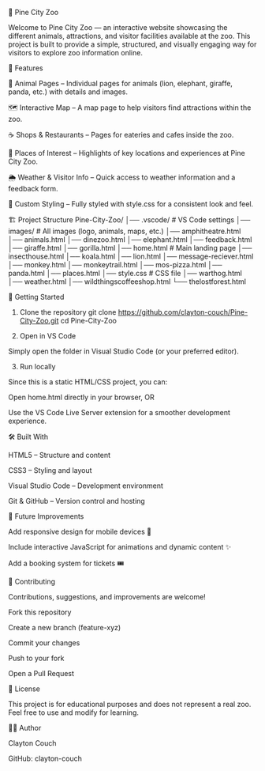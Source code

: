 📖 Pine City Zoo

Welcome to Pine City Zoo — an interactive website showcasing the different animals, attractions, and visitor facilities available at the zoo. This project is built to provide a simple, structured, and visually engaging way for visitors to explore zoo information online.

🌟 Features

🦁 Animal Pages – Individual pages for animals (lion, elephant, giraffe, panda, etc.) with details and images.

🗺️ Interactive Map – A map page to help visitors find attractions within the zoo.

☕ Shops & Restaurants – Pages for eateries and cafes inside the zoo.

📍 Places of Interest – Highlights of key locations and experiences at Pine City Zoo.

🌦️ Weather & Visitor Info – Quick access to weather information and a feedback form.

🎨 Custom Styling – Fully styled with style.css for a consistent look and feel.

🏗️ Project Structure
Pine-City-Zoo/
│── .vscode/                  # VS Code settings
│── images/                   # All images (logo, animals, maps, etc.)
│── amphitheatre.html
│── animals.html
│── dinezoo.html
│── elephant.html
│── feedback.html
│── giraffe.html
│── gorilla.html
│── home.html                 # Main landing page
│── insecthouse.html
│── koala.html
│── lion.html
│── message-reciever.html
│── monkey.html
│── monkeytrail.html
│── mos-pizza.html
│── panda.html
│── places.html
│── style.css                 # CSS file
│── warthog.html
│── weather.html
│── wildthingscoffeeshop.html
└── thelostforest.html

🚀 Getting Started
1. Clone the repository
git clone https://github.com/clayton-couch/Pine-City-Zoo.git
cd Pine-City-Zoo

2. Open in VS Code

Simply open the folder in Visual Studio Code (or your preferred editor).

3. Run locally

Since this is a static HTML/CSS project, you can:

Open home.html directly in your browser, OR

Use the VS Code Live Server extension for a smoother development experience.

🛠️ Built With

HTML5 – Structure and content

CSS3 – Styling and layout

Visual Studio Code – Development environment

Git & GitHub – Version control and hosting

📌 Future Improvements

Add responsive design for mobile devices 📱

Include interactive JavaScript for animations and dynamic content ✨

Add a booking system for tickets 🎟️

🤝 Contributing

Contributions, suggestions, and improvements are welcome!

Fork this repository

Create a new branch (feature-xyz)

Commit your changes

Push to your fork

Open a Pull Request

📄 License

This project is for educational purposes and does not represent a real zoo.
Feel free to use and modify for learning.

👨‍💻 Author

Clayton Couch

GitHub: clayton-couch
